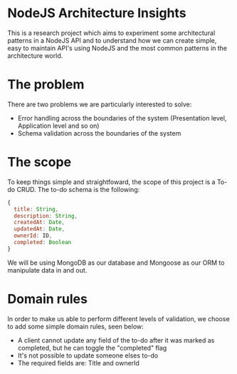# NodeJS Architecture Insights

This is a research project which aims to experiment some architectural patterns in a NodeJS API and to understand how we can create simple, easy to maintain API's using NodeJS and the most common patterns in the architecture world.

# The problem

There are two problems we are particularly interested to solve:
- Error handling across the boundaries of the system (Presentation level, Application level and so on)
- Schema validation across the boundaries of the system

# The scope

To keep things simple and straightfoward, the scope of this project is a To-do CRUD. The to-do schema is the following:

```javascript
{
  title: String,
  description: String,
  createdAt: Date,
  updatedAt: Date,
  ownerId: ID,
  completed: Boolean
}
```

We will be using MongoDB as our database and Mongoose as our ORM to manipulate data in and out.

# Domain rules

In order to make us able to perform different levels of validation, we choose to add some simple domain rules, seen below:
- A client cannot update any field of the to-do after it was marked as completed, but he can toggle the "completed" flag
- It's not possible to update someone elses to-do
- The required fields are: Title and ownerId